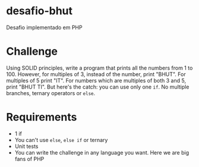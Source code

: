 # desafio-bhut
Desafio implementado em PHP

# Challenge
Using SOLID principles, write a program that prints all the numbers from 1 to 100. However, for multiples of 3, instead of the number, print "BHUT". For multiples of 5 print "IT". For numbers which are multiples of both 3 and 5, print "BHUT TI". But here's the catch: you can use only one `if`. No multiple branches, ternary operators or `else`.

# Requirements
* 1 if
* You can't use `else`, `else if` or ternary
* Unit tests
* You can write the challenge in any language you want. Here we are big fans of PHP
